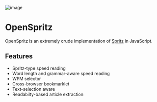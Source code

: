 ![image](https://github.com/user-attachments/assets/e6650c0e-48b9-4f53-8ca6-d135c78f8a19)

# OpenSpritz

OpenSpritz is an extremely crude implementation of [Spritz](http://www.spritzinc.com/) in JavaScript.

## Features

* Spritz-type speed reading
* Word length and grammar-aware speed reading
* WPM selector
* Cross-browser bookmarklet
* Text-selection aware
* Readabilty-based article extraction
